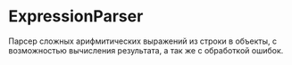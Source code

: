 # ExpressionParser
Парсер сложных арифмитических выражений из строки в объекты, с возможностью вычисления результата, а так же с обработкой ошибок.
